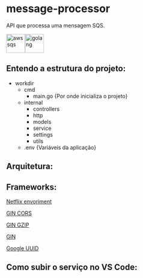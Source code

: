 # message-processor 
API que processa uma mensagem SQS.

<img title="sqs" height="50" alt="aws sqs" src="https://seeklogo.com/images/A/aws-sqs-simple-queue-service-logo-8884A71ECB-seeklogo.com.png"><img title="Golang" height="50" src="https://cdn.iconscout.com/icon/free/png-256/go-77-1175166.png" alt="golang"/>

## Entendo a estrutura do projeto:
- workdir
  - cmd
    - main.go {Por onde inicializa o projeto}
  - internal
    - controllers
    - http
    - models
    - service
    - settings
    - utils
  - .env {Variáveis da aplicação}
  

## Arquitetura:

## Frameworks:
  [Netflix envoriment](github.com/Netflix/go-env)
  
  [GIN CORS](github.com/gin-contrib/cors)
  
  [GIN GZIP](github.com/gin-contrib/gzip)
  
  [GIN](github.com/gin-gonic/gin)
  
  [Google UUID](github.com/google/uuid)
  
## Como subir o serviço no VS Code:
